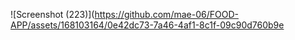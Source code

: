 ![Screenshot (223)](https://github.com/mae-06/FOOD-APP/assets/168103164/0e42dc73-7a46-4af1-8c1f-09c90d760b9e
